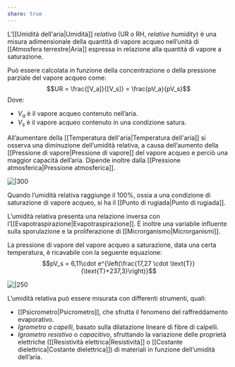 ```yaml
---
share: true
---
```

L’[[Umidità dell'aria|Umidità]] *relativa* (UR o RH, *relative humidity*) è una misura adimensionale della quantità di vapore acqueo nell’unità di [[Atmosfera terrestre|Aria]] espressa in relazione alla quantità di vapore a saturazione.

Può essere calcolata in funzione della concentrazione o della pressione parziale del vapore acqueo come:
$$UR = \frac{[V_a]}{[V_s]} = \frac{pV_a}{pV_s}$$
Dove:
- $V_a$ è il vapore acqueo contenuto nell’aria.
- $V_s$ è il vapore acqueo contenuto in una condizione satura.

All’aumentare della [[Temperatura dell'aria|Temperatura dell'aria]] si osserva una diminuzione dell’umidità relativa, a causa dell’aumento della [[Pressione di vapore|Pressione di vapore]] del vapore acqueo e perciò una maggior capacità dell’aria.
Dipende inoltre dalla [[Pressione atmosferica|Pressione atmosferica]].

![|300](03afab56104db0cda6ee9960c35b71d7_MD5%201.png)

Quando l’umidità relativa raggiunge il 100%, ossia a una condizione di saturazione di vapore acqueo, si ha il [[Punto di rugiada|Punto di rugiada]].

L’umidità relativa presenta una relazione inversa con l’[[Evapotraspirazione|Evapotraspirazione]].
È inoltre una variabile influente sulla sporulazione e la proliferazione di [[Microrganismo|Microrganismi]].

La pressione di vapore del vapore acqueo a saturazione, data una certa temperatura, è ricavabile con la seguente equazione:
$$pV_s = 6,11\cdot e^{\left(\frac{17,27 \cdot \text{T}}{\text{T}+237,3}\right)}$$

![|250](90985bceff5847dac9958d9493ae9c84_MD5%201.png)

L’umidità relativa può essere misurata con differenti strumenti, quali:
- [[Psicrometro|Psicrometro]], che sfrutta il fenomeno del raffreddamento evaporativo.
- *Igrometro a capelli*, basato sulla dilatazione lineare di fibre di calpelli.
- *Igrometro resistivo* o *capacitivo*, sfruttando la variazione delle proprietà elettriche ([[Resistività elettrica|Resistività]] o [[Costante dielettrica|Costante dielettrica]]) di materiali in funzione dell’umidità dell’aria.